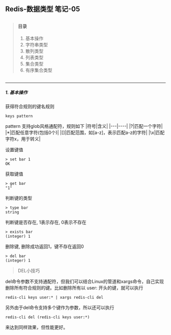 ## Redis-数据类型 笔记-05

> ##
> #### 目录
> 1. 基本操作
> 2. 字符串类型
> 3. 散列类型
> 4. 列表类型
> 5. 集合类型
> 6. 有序集合类型
> ##

---

##### 1. 基本操作

获得符合规则的键名规则
```
keys pattern
```
pattern 支持glob风格通配符，规则如下
|符号|含义|
|---|----|
|?|匹配一个字符|
|*|匹配任意字符(包括0个)|
|[]|匹配范围，如[a-z]，表示匹配a-z的字符|
|\x|匹配字符x，用于转义|

设置键值
```
> set bar 1
OK
```

获取键值
```
> get bar
"1"
```

判断键的类型
```
> type bar
string
```

判断键是否存在, 1表示存在, 0表示不存在
```
> exists bar
(integer) 1
```

删除键, 删除成功返回1，键不存在返回0
```
> del bar
(integer) 1
```

> DEL小技巧

del命令参数不支持通配符，但我们可以结合Linux的管道和xargs命令，自己实现删除所有符合规则的键。比如删除所有以 user: 开头的键，就可以执行 
    
    redis-cli keys user:* | xargs redis-cli del
    
另外由于del命令支持多个键作为参数，所以还可以执行

    redis-cli del (redis-cli keys user:*)
    
来达到同样效果，但性能更好。